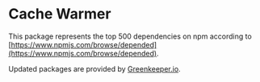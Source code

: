 # Cache Warmer

This package represents the top 500 dependencies on npm according to [https://www.npmjs.com/browse/depended](https://www.npmjs.com/browse/depended).

Updated packages are provided by [Greenkeeper.io](https://greenkeeper.io/).
